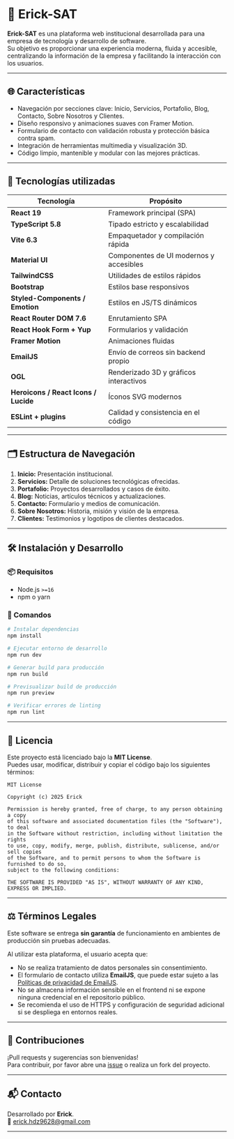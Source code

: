
# 🚀 Erick-SAT

**Erick-SAT** es una plataforma web institucional desarrollada para una empresa de tecnología y desarrollo de software.  
Su objetivo es proporcionar una experiencia moderna, fluida y accesible, centralizando la información de la empresa y facilitando la interacción con los usuarios.

---

## 🌐 Características

- Navegación por secciones clave: Inicio, Servicios, Portafolio, Blog, Contacto, Sobre Nosotros y Clientes.
- Diseño responsivo y animaciones suaves con Framer Motion.
- Formulario de contacto con validación robusta y protección básica contra spam.
- Integración de herramientas multimedia y visualización 3D.
- Código limpio, mantenible y modular con las mejores prácticas.

---

## 🧩 Tecnologías utilizadas

| Tecnología         | Propósito                                      |
|--------------------|-----------------------------------------------|
| **React 19**       | Framework principal (SPA)                     |
| **TypeScript 5.8** | Tipado estricto y escalabilidad               |
| **Vite 6.3**        | Empaquetador y compilación rápida             |
| **Material UI**    | Componentes de UI modernos y accesibles       |
| **TailwindCSS**    | Utilidades de estilos rápidos                 |
| **Bootstrap**      | Estilos base responsivos                      |
| **Styled-Components / Emotion** | Estilos en JS/TS dinámicos         |
| **React Router DOM 7.6** | Enrutamiento SPA                         |
| **React Hook Form + Yup** | Formularios y validación                |
| **Framer Motion**  | Animaciones fluidas                           |
| **EmailJS**        | Envío de correos sin backend propio           |
| **OGL**            | Renderizado 3D y gráficos interactivos        |
| **Heroicons / React Icons / Lucide** | Íconos SVG modernos        |
| **ESLint + plugins** | Calidad y consistencia en el código          |

---

## 🗂️ Estructura de Navegación

1. **Inicio:** Presentación institucional.
2. **Servicios:** Detalle de soluciones tecnológicas ofrecidas.
3. **Portafolio:** Proyectos desarrollados y casos de éxito.
4. **Blog:** Noticias, artículos técnicos y actualizaciones.
5. **Contacto:** Formulario y medios de comunicación.
6. **Sobre Nosotros:** Historia, misión y visión de la empresa.
7. **Clientes:** Testimonios y logotipos de clientes destacados.

---

## 🛠️ Instalación y Desarrollo

### 📦 Requisitos

- Node.js `>=16`
- npm o yarn

### 🔧 Comandos

```bash
# Instalar dependencias
npm install

# Ejecutar entorno de desarrollo
npm run dev

# Generar build para producción
npm run build

# Previsualizar build de producción
npm run preview

# Verificar errores de linting
npm run lint
```

---

## 📄 Licencia

Este proyecto está licenciado bajo la **MIT License**.  
Puedes usar, modificar, distribuir y copiar el código bajo los siguientes términos:

```text
MIT License

Copyright (c) 2025 Erick

Permission is hereby granted, free of charge, to any person obtaining a copy
of this software and associated documentation files (the "Software"), to deal
in the Software without restriction, including without limitation the rights
to use, copy, modify, merge, publish, distribute, sublicense, and/or sell copies
of the Software, and to permit persons to whom the Software is furnished to do so,
subject to the following conditions:

THE SOFTWARE IS PROVIDED "AS IS", WITHOUT WARRANTY OF ANY KIND, EXPRESS OR IMPLIED.
```

---

## ⚖️ Términos Legales

Este software se entrega **sin garantía** de funcionamiento en ambientes de producción sin pruebas adecuadas.

Al utilizar esta plataforma, el usuario acepta que:

- No se realiza tratamiento de datos personales sin consentimiento.
- El formulario de contacto utiliza **EmailJS**, que puede estar sujeto a las [Políticas de privacidad de EmailJS](https://www.emailjs.com/legal/privacy-policy/).
- No se almacena información sensible en el frontend ni se expone ninguna credencial en el repositorio público.
- Se recomienda el uso de HTTPS y configuración de seguridad adicional si se despliega en entornos reales.

---

## 🤝 Contribuciones

¡Pull requests y sugerencias son bienvenidas!  
Para contribuir, por favor abre una [issue](https://github.com/tu-usuario/erick-sat/issues) o realiza un fork del proyecto.

---

## 📬 Contacto

Desarrollado por **Erick**.  
📧 [erick.hdz9628@gmail.com](mailto:erick.hdz9628@gmail.com)

---
